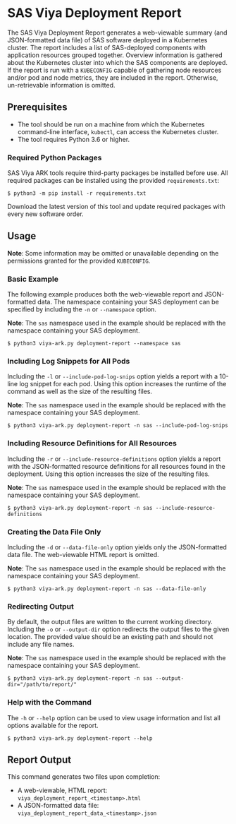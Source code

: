 # SAS Viya Deployment Report

The SAS Viya Deployment Report generates a web-viewable summary (and JSON-formatted data file) of SAS software deployed
in a Kubernetes cluster. The report includes a list of SAS-deployed components with application resources grouped
together. Overview information is gathered about the Kubernetes cluster into which the SAS components are deployed. If
the report is run with a `KUBECONFIG` capable of gathering node resources and/or pod and node metrics, they are
included in the report. Otherwise, un-retrievable information is omitted.

## Prerequisites

- The tool should be run on a machine from which the Kubernetes command-line interface, `kubectl`, can access the Kubernetes cluster. 
- The tool requires Python 3.6 or higher.  

### Required Python Packages

SAS Viya ARK tools require third-party packages be installed before use. All required packages can be installed using the provided `requirements.txt`:

```commandline
$ python3 -m pip install -r requirements.txt
```

Download the latest version of this tool and update required packages with every new software order.

## Usage

**Note**: Some information may be omitted or unavailable depending on the permissions granted for the provided
`KUBECONFIG`.

### Basic Example

The following example produces both the web-viewable report and JSON-formatted data. The namespace containing your SAS
deployment can be specified by including the `-n` or `--namespace` option.

**Note**: The `sas` namespace used in the example should be replaced with the namespace containing your SAS
deployment.

```commandline
$ python3 viya-ark.py deployment-report --namespace sas
```

### Including Log Snippets for All Pods

Including the `-l` or `--include-pod-log-snips` option yields a report with a 10-line log snippet for each pod.
Using this option increases the runtime of the command as well as the size of the resulting files.

**Note**: The `sas` namespace used in the example should be replaced with the namespace containing your SAS
deployment.

```commandline
$ python3 viya-ark.py deployment-report -n sas --include-pod-log-snips
```

### Including Resource Definitions for All Resources

Including the `-r` or `--include-resource-definitions` option yields a report with the JSON-formatted resource
definitions for all resources found in the deployment. Using this option increases the size of the resulting files.

**Note**: The `sas` namespace used in the example should be replaced with the namespace containing your SAS
deployment.

```commandline
$ python3 viya-ark.py deployment-report -n sas --include-resource-definitions
```

### Creating the Data File Only

Including the `-d` or `--data-file-only` option yields only the JSON-formatted data file. The web-viewable HTML report
is omitted.

**Note**: The `sas` namespace used in the example should be replaced with the namespace containing your SAS
deployment.

```commandline
$ python3 viya-ark.py deployment-report -n sas --data-file-only
```

### Redirecting Output

By default, the output files are written to the current working directory. Including the `-o` or `--output-dir` option
redirects the output files to the given location. The provided value should be an existing path and should not include
any file names.

**Note**: The `sas` namespace used in the example should be replaced with the namespace containing your SAS
deployment.

```commandline
$ python3 viya-ark.py deployment-report -n sas --output-dir="/path/to/report/"
```

### Help with the Command

The `-h` or `--help` option can be used to view usage information and list all options available for the report.

```commandline
$ python3 viya-ark.py deployment-report --help
```

## Report Output

This command generates two files upon completion:

* A web-viewable, HTML report: `viya_deployment_report_<timestamp>.html`
* A JSON-formatted data file: `viya_deployment_report_data_<timestamp>.json`
